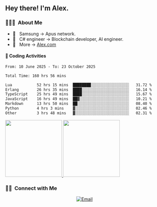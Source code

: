 

<h2> Hey there! I'm Alex.</h2>

<h3> 👨🏻‍💻 &nbsp;About Me </h3>

- 🤔 &nbsp; Samsung -> Apus network.
- 🌱 &nbsp; C# engineer -> Blockchain developer, AI engineer.
- 🔗 &nbsp; More -> [Alex.com](https://alex-yang.netlify.app/)




#### 🔨 Coding Activities



<!--START_SECTION:waka-->

```txt
From: 10 June 2025 - To: 23 October 2025

Total Time: 160 hrs 56 mins

Lua           52 hrs 15 mins  ████████░░░░░░░░░░░░░░░░░   31.72 %
Erlang        26 hrs 35 mins  ████░░░░░░░░░░░░░░░░░░░░░   16.14 %
TypeScript    25 hrs 49 mins  ████░░░░░░░░░░░░░░░░░░░░░   15.67 %
JavaScript    16 hrs 49 mins  ██▓░░░░░░░░░░░░░░░░░░░░░░   10.21 %
Markdown      13 hrs 50 mins  ██░░░░░░░░░░░░░░░░░░░░░░░   08.40 %
Python        4 hrs 3 mins    ▓░░░░░░░░░░░░░░░░░░░░░░░░   02.46 %
Other         3 hrs 48 mins   ▓░░░░░░░░░░░░░░░░░░░░░░░░   02.31 %
```

<!--END_SECTION:waka-->
<a href="https://github.com/Alex-wuhu">
  <img height="180em" src="https://github-readme-stats.vercel.app/api?username=Alex-wuhu&theme=buefy&show_icons=true" />
  <img height="180em" src="https://github-readme-stats.vercel.app/api/top-langs/?username=Alex-wuhu&theme=buefy&layout=compact" />
</a>


<h3> 🤝🏻 &nbsp;Connect with Me </h3>

<p align="center">
<a href="yanglongwei06@gmail.com"><img alt="Email" src="https://img.shields.io/badge/Email-yanglongwei06@gmail.com-blue?style=flat-square&logo=gmail"></a>
</p>
